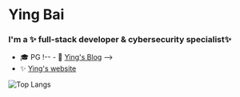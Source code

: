 # Ying Bai
### I'm a ✨ full-stack developer & cybersecurity specialist✨ 
- 🎓 PG
!-- - 🌱 [Ying's Blog](https://miranda-bai.github.io/ying-blog/) -->
- ✨ [Ying's website](https://ying-bai-personal-portfolio.netlify.app/)




![Top Langs](https://github-readme-stats.vercel.app/api/top-langs/?username=Miranda-Bai&hide=Jupyter%20Notebook&layout=compact&langs_count=10)
